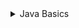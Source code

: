 <details>
<summary>Java Basics</summary>

* 1.kiritilgan 3 xonali sonni birliklar va yuzliklar xonasidagi
raqamlari yig'indisini qaytaring
* 2.kiritilgan 5 xonali sonni birliklar va yuzliklar xonasidagi
raqamlari yig'indisini qaytaring
* 3.istalgan sonni oxirgi uchta raqamidan tashkil topgan
sonni qaytaring
* 4.kiritilgan ikkita sonni bir-biriga solishtiring(yani a son b sondan katta 
yoki b son a sondan katta, bo'lmasa ikkalasi ham teng degan qiymat qaytarsin)
</details>